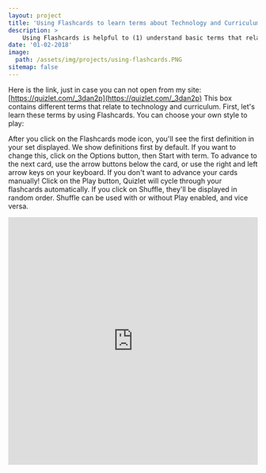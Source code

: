 ```yaml
---
layout: project
title: 'Using Flashcards to learn terms about Technology and Curriculum'
description: >
    Using Flashcards is helpful to (1) understand basic terms that relate to technology and curriculum, (2) to be able to develop your own Quizlet for your classroom.
date: '01-02-2018'
image: 
  path: /assets/img/projects/using-flashcards.PNG
sitemap: false
---
```

Here is the link, just in case you can not open from my site: [https://quizlet.com/_3dan2p](https://quizlet.com/_3dan2p)
This box contains different terms that relate to technology and curriculum. First, let's learn these terms by using Flashcards. You can choose your own style to play:
 
After you click on the Flashcards mode icon, you'll see the first definition in your set displayed. We show definitions first by default. If you want to change this, click on the Options button, then Start with term. 
To advance to the next card, use the arrow buttons below the card, or use the right and left arrow keys on your keyboard.
If you don't want to advance your cards manually! Click on the Play button, Quizlet will cycle through your flashcards automatically. If you click on Shuffle, they'll be displayed in random order. Shuffle can be used with or without Play enabled, and vice versa.

<iframe src="https://quizlet.com/203730001/flashcards/embed" height="500" width="100%" style="border:0"></iframe>